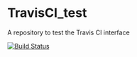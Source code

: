 # TravisCI_test
A repository to test the Travis CI interface


[![Build Status](https://travis-ci.com/travis-r-wheatley/TravisCI_test.svg?branch=master)](https://travis-ci.com/travis-r-wheatley/TravisCI_test)

